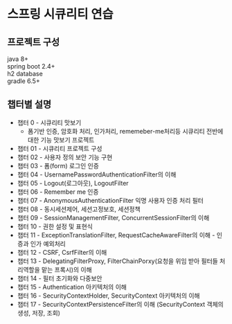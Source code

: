 # 스프링 시큐리티 연습

## 프로젝트 구성
java 8+  
spring boot 2.4+  
h2 database  
gradle 6.5+
## 챕터별 설명
- 챕터 0 - 시큐리티 맛보기
  - 폼기반 인증, 암호화 처리, 인가처리, rememeber-me처리등 시큐리티 전반에 대한 기능 맛보기 프로젝트  
- 챕터 01 - 시큐리티 프로젝트 구성
- 챕터 02 - 사용자 정의 보안 기능 구현
- 챕터 03 - 폼(form) 로그인 인증
- 챕터 04 - UsernamePasswordAuthenticationFilter의 이해
- 챕터 05 - Logout(로그아웃), LogoutFilter
- 챕터 06 - Remember me 인증
- 챕터 07 - AnonymousAuthenticationFilter 익명 사용자 인증 처리 필터
- 챕터 08 - 동시세션제어, 세션고정보호, 세션정책
- 챕터 09 - SessionManagementFilter, ConcurrentSessionFilter의 이해
- 챕터 10 - 권한 설정 및 표현식
- 챕터 11 - ExceptionTranslationFilter, RequestCacheAwareFilter의 이해 - 인증과 인가 예외처리
- 챕터 12 - CSRF, CsrfFilter의 이해
- 챕터 13 - DelegatingFilterProxy, FilterChainPorxy(요청을 위임 받아 필터들 처리역할을 맡는 프록시)의 이해
- 챕터 14 - 필터 초기화와 다중보안
- 챕터 15 - Authentication 아키텍처의 이해
- 챕터 16 - SecurityContextHolder, SecurityContext 아키텍처의 이해
- 챕터 17 - SecurityContextPersistenceFilter의 이해 (SecurityContext 객체의 생성, 저장, 조회)
